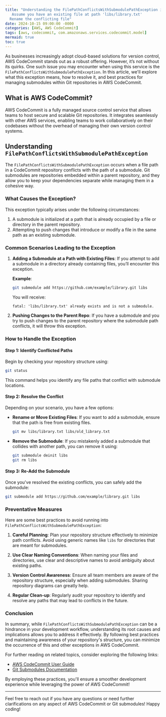 ```yaml
---
title: "Understanding the FilePathConflictsWithSubmodulePathException in AWS CodeCommit: A Comprehensive Guide
   Assume you have an existing file at path 'libs/library.txt'
  Rename the conflicting file"
date: 2024-10-15 09:00:00 -0000
categories: [AWS, AWS CodeCommit]
tags: [aws, codecommit, com.amazonaws.services.codecommit.model]
mermaid: true
toc: true
---
```



As businesses increasingly adopt cloud-based solutions for version control, AWS CodeCommit stands out as a robust offering. However, it’s not without its quirks. One such issue you may encounter when using this service is the `FilePathConflictsWithSubmodulePathException`. In this article, we'll explore what this exception means, how to resolve it, and best practices for managing submodules within Git repositories in AWS CodeCommit.

## What is AWS CodeCommit?

AWS CodeCommit is a fully managed source control service that allows teams to host secure and scalable Git repositories. It integrates seamlessly with other AWS services, enabling teams to work collaboratively on their codebases without the overhead of managing their own version control systems.

## Understanding `FilePathConflictsWithSubmodulePathException`

The `FilePathConflictsWithSubmodulePathException` occurs when a file path in a CodeCommit repository conflicts with the path of a submodule. Git submodules are repositories embedded within a parent repository, and they allow you to keep your dependencies separate while managing them in a cohesive way.

### What Causes the Exception?

This exception typically arises under the following circumstances:

1. A submodule is initialized at a path that is already occupied by a file or directory in the parent repository.
2. Attempting to push changes that introduce or modify a file in the same path as an existing submodule.

### Common Scenarios Leading to the Exception

1. **Adding a Submodule at a Path with Existing Files**:
   If you attempt to add a submodule in a directory already containing files, you’ll encounter this exception.

   **Example**:
   ```bash
   git submodule add https://github.com/example/library.git libs
   ```

   You will receive:
   ```
   fatal: 'libs/library.txt' already exists and is not a submodule.
   ```

2. **Pushing Changes to the Parent Repo**:
   If you have a submodule and you try to push changes to the parent repository where the submodule path conflicts, it will throw this exception.

### How to Handle the Exception

#### Step 1: Identify Conflicted Paths

Begin by checking your repository structure using:

```bash
git status
```

This command helps you identify any file paths that conflict with submodule locations.

#### Step 2: Resolve the Conflict

Depending on your scenario, you have a few options:

- **Rename or Move Existing Files**: If you want to add a submodule, ensure that the path is free from existing files.
  
  ```bash
  git mv libs/library.txt libs/old_library.txt
  ```

- **Remove the Submodule**: If you mistakenly added a submodule that collides with another path, you can remove it using:

  ```bash
  git submodule deinit libs
  git rm libs
  ```

#### Step 3: Re-Add the Submodule

Once you've resolved the existing conflicts, you can safely add the submodule:

```bash
git submodule add https://github.com/example/library.git libs
```

### Preventative Measures

Here are some best practices to avoid running into `FilePathConflictsWithSubmodulePathException`:

1. **Careful Planning**: Plan your repository structure effectively to minimize path conflicts. Avoid using generic names like `libs` for directories that are meant for submodules.

2. **Use Clear Naming Conventions**: When naming your files and directories, use clear and descriptive names to avoid ambiguity about existing paths.

3. **Version Control Awareness**: Ensure all team members are aware of the repository structure, especially when adding submodules. Sharing repository diagrams can greatly help.

4. **Regular Clean-up**: Regularly audit your repository to identify and resolve any paths that may lead to conflicts in the future.

### Conclusion

In summary, while `FilePathConflictsWithSubmodulePathException` can be a hindrance in your development workflow, understanding its root causes and implications allows you to address it effectively. By following best practices and maintaining awareness of your repository's structure, you can minimize the occurrence of this and other exceptions in AWS CodeCommit.

For further reading on related topics, consider exploring the following links:

- [AWS CodeCommit User Guide](https://docs.aws.amazon.com/codecommit/latest/userguide/welcome.html)
- [Git Submodules Documentation](https://git-scm.com/book/en/Git-Tools-Submodules)

By employing these practices, you'll ensure a smoother development experience while leveraging the power of AWS CodeCommit!

--- 

Feel free to reach out if you have any questions or need further clarifications on any aspect of AWS CodeCommit or Git submodules! Happy coding!